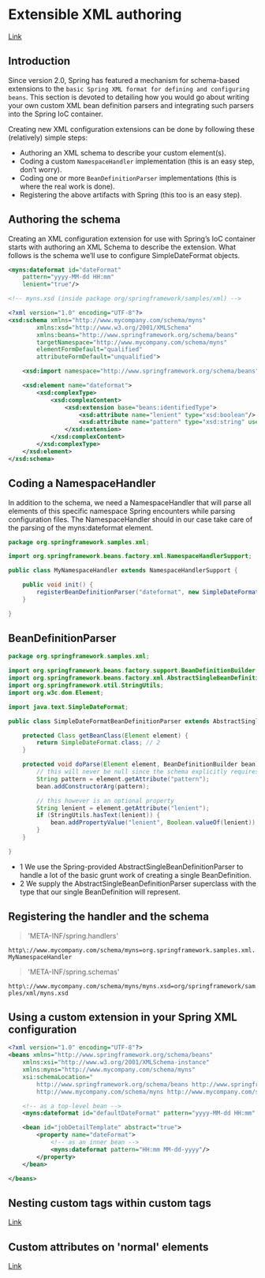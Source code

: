 # Extensible XML authoring

[Link](https://docs.spring.io/spring/docs/4.3.x/spring-framework-reference/htmlsingle/#xml-custom)

## Introduction

Since version 2.0, Spring has featured a mechanism for schema-based extensions to the `basic Spring XML format for defining and configuring beans`. This section is devoted to detailing how you would go about writing your own custom XML bean definition parsers and integrating such parsers into the Spring IoC container.

Creating new XML configuration extensions can be done by following these (relatively) simple steps:

- Authoring an XML schema to describe your custom element(s).
- Coding a custom `NamespaceHandler` implementation (this is an easy step, don’t worry).
- Coding one or more `BeanDefinitionParser` implementations (this is where the real work is done).
- Registering the above artifacts with Spring (this too is an easy step).

## Authoring the schema

Creating an XML configuration extension for use with Spring’s IoC container starts with authoring an XML Schema to describe the extension. What follows is the schema we’ll use to configure SimpleDateFormat objects.

```xml
<myns:dateformat id="dateFormat"
    pattern="yyyy-MM-dd HH:mm"
    lenient="true"/>
```

```xsd
<!-- myns.xsd (inside package org/springframework/samples/xml) -->

<?xml version="1.0" encoding="UTF-8"?>
<xsd:schema xmlns="http://www.mycompany.com/schema/myns"
        xmlns:xsd="http://www.w3.org/2001/XMLSchema"
        xmlns:beans="http://www.springframework.org/schema/beans"
        targetNamespace="http://www.mycompany.com/schema/myns"
        elementFormDefault="qualified"
        attributeFormDefault="unqualified">

    <xsd:import namespace="http://www.springframework.org/schema/beans"/>

    <xsd:element name="dateformat">
        <xsd:complexType>
            <xsd:complexContent>
                <xsd:extension base="beans:identifiedType">
                    <xsd:attribute name="lenient" type="xsd:boolean"/>
                    <xsd:attribute name="pattern" type="xsd:string" use="required"/>
                </xsd:extension>
            </xsd:complexContent>
        </xsd:complexType>
    </xsd:element>
</xsd:schema>
```

## Coding a NamespaceHandler

In addition to the schema, we need a NamespaceHandler that will parse all elements of this specific namespace Spring encounters while parsing configuration files. The NamespaceHandler should in our case take care of the parsing of the myns:dateformat element.

```java
package org.springframework.samples.xml;

import org.springframework.beans.factory.xml.NamespaceHandlerSupport;

public class MyNamespaceHandler extends NamespaceHandlerSupport {

    public void init() {
        registerBeanDefinitionParser("dateformat", new SimpleDateFormatBeanDefinitionParser());
    }

}
```

## BeanDefinitionParser

```java
package org.springframework.samples.xml;

import org.springframework.beans.factory.support.BeanDefinitionBuilder;
import org.springframework.beans.factory.xml.AbstractSingleBeanDefinitionParser;
import org.springframework.util.StringUtils;
import org.w3c.dom.Element;

import java.text.SimpleDateFormat;

public class SimpleDateFormatBeanDefinitionParser extends AbstractSingleBeanDefinitionParser { // 1

    protected Class getBeanClass(Element element) {
        return SimpleDateFormat.class; // 2
    }

    protected void doParse(Element element, BeanDefinitionBuilder bean) {   
        // this will never be null since the schema explicitly requires that a value be supplied
        String pattern = element.getAttribute("pattern");
        bean.addConstructorArg(pattern);

        // this however is an optional property
        String lenient = element.getAttribute("lenient");
        if (StringUtils.hasText(lenient)) {
            bean.addPropertyValue("lenient", Boolean.valueOf(lenient));
        }
    }

}
```

- 1 We use the Spring-provided AbstractSingleBeanDefinitionParser to handle a lot of the basic grunt work of creating a single BeanDefinition.
- 2 We supply the AbstractSingleBeanDefinitionParser superclass with the type that our single BeanDefinition will represent.

## Registering the handler and the schema

> 'META-INF/spring.handlers'

`http\://www.mycompany.com/schema/myns=org.springframework.samples.xml.MyNamespaceHandler`

> 'META-INF/spring.schemas'

`http\://www.mycompany.com/schema/myns/myns.xsd=org/springframework/samples/xml/myns.xsd`

## Using a custom extension in your Spring XML configuration

```xml
<?xml version="1.0" encoding="UTF-8"?>
<beans xmlns="http://www.springframework.org/schema/beans"
    xmlns:xsi="http://www.w3.org/2001/XMLSchema-instance"
    xmlns:myns="http://www.mycompany.com/schema/myns"
    xsi:schemaLocation="
        http://www.springframework.org/schema/beans http://www.springframework.org/schema/beans/spring-beans.xsd
        http://www.mycompany.com/schema/myns http://www.mycompany.com/schema/myns/myns.xsd">

    <!-- as a top-level bean -->
    <myns:dateformat id="defaultDateFormat" pattern="yyyy-MM-dd HH:mm" lenient="true"/>

    <bean id="jobDetailTemplate" abstract="true">
        <property name="dateFormat">
            <!-- as an inner bean -->
            <myns:dateformat pattern="HH:mm MM-dd-yyyy"/>
        </property>
    </bean>

</beans>
```

## Nesting custom tags within custom tags

[Link](https://docs.spring.io/spring/docs/4.3.x/spring-framework-reference/htmlsingle/#extensible-xml-custom-nested)

## Custom attributes on 'normal' elements

[Link](https://docs.spring.io/spring/docs/4.3.x/spring-framework-reference/htmlsingle/#extensible-xml-custom-just-attributes)